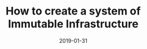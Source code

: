 ---
date: 2019-01-31
tags: post
name: Scottish PowerShell & Devops User Group,
url: https://psdevopsug.scot/
type: meetup
title: How to create a system of Immutable Infrastructure
slides_url: 
recording_url: 
city: Glasgow
country: United Kingdom
country_code: UK
language: English
---
